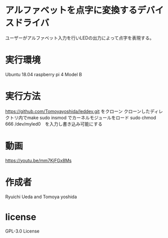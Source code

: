 # アルファベットを点字に変換するデバイスドライバ
ユーザーがアルファベット入力を行いLEDの出力によって点字を表現する。
# 実行環境
Ubuntu 18.04
raspberry pi 4 Model B
# 実行方法
https://github.com/Tomoyayoshida/leddev.git をクローン
クローンしたディレクトリ内でmake
sudo insmod でカーネルモジュールをロード
sudo chmod 666 /dev/myled0　を入力し書き込み可能にする

# 動画
https://youtu.be/mm7KjFGx8Ms
# 作成者
Ryuichi Ueda and
Tomoya yoshida
# license
GPL-3.0 License
